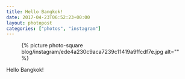 ```yaml
---
title: Hello Bangkok!
date: 2017-04-23T06:52:23+00:00
layout: photopost
categories: ["photos", "instagram"]
---
```


<figure class="photo photo--square">
  {% picture photo-square blog/instagram/ede4a230c9aca7239c11419a9ffcdf7e.jpg alt="" %}
</figure>

Hello Bangkok!
